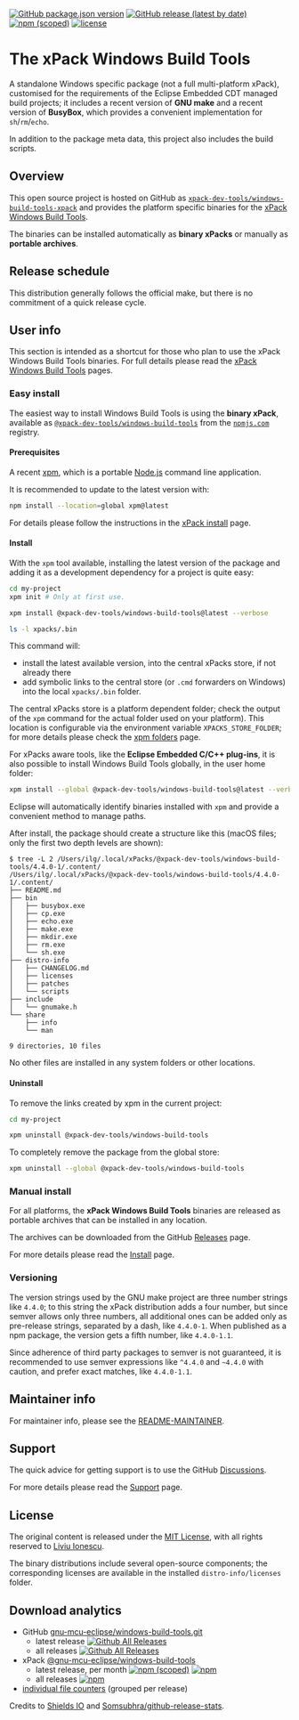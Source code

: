 [![GitHub package.json version](https://img.shields.io/github/package-json/v/xpack-dev-tools/windows-build-tools-xpack)](https://github.com/xpack-dev-tools/windows-build-tools-xpack/blob/xpack/package.json)
[![GitHub release (latest by date)](https://img.shields.io/github/v/release/xpack-dev-tools/windows-build-tools-xpack)](https://github.com/xpack-dev-tools/windows-build-tools-xpack/releases/)
[![npm (scoped)](https://img.shields.io/npm/v/@xpack-dev-tools/windows-build-tools.svg?color=blue)](https://www.npmjs.com/package/@xpack-dev-tools/windows-build-tools/)
[![license](https://img.shields.io/github/license/xpack-dev-tools/windows-build-tools-xpack)](https://github.com/xpack-dev-tools/windows-build-tools-xpack/blob/xpack/LICENSE)

# The xPack Windows Build Tools

A standalone Windows specific package (not a full multi-platform xPack),
customised for the requirements of the Eclipse Embedded CDT managed build
projects; it includes a recent version of **GNU make** and a recent version of
**BusyBox**, which provides a convenient implementation for `sh`/`rm`/`echo`.

In addition to the package meta data, this project also includes
the build scripts.

## Overview

This open source project is hosted on GitHub as
[`xpack-dev-tools/windows-build-tools-xpack`](https://github.com/xpack-dev-tools/windows-build-tools-xpack)
and provides the platform specific binaries for the
[xPack Windows Build Tools](https://xpack.github.io/windows-build-tools/).

The binaries can be installed automatically as **binary xPacks** or manually as
**portable archives**.

## Release schedule

This distribution generally follows the official make, but there
is no commitment of a quick release cycle.

## User info

This section is intended as a shortcut for those who plan
to use the xPack Windows Build Tools binaries. For full details please read the
[xPack Windows Build Tools](https://xpack.github.io/windows-build-tools/) pages.

### Easy install

The easiest way to install Windows Build Tools is using the **binary xPack**, available as
[`@xpack-dev-tools/windows-build-tools`](https://www.npmjs.com/package/@xpack-dev-tools/windows-build-tools)
from the [`npmjs.com`](https://www.npmjs.com) registry.

#### Prerequisites

A recent [xpm](https://xpack.github.io/xpm/),
which is a portable [Node.js](https://nodejs.org/) command line application.

It is recommended to update to the latest version with:

```sh
npm install --location=global xpm@latest
```

For details please follow the instructions in the
[xPack install](https://xpack.github.io/install/) page.

#### Install

With the `xpm` tool available, installing
the latest version of the package and adding it as
a development dependency for a project is quite easy:

```sh
cd my-project
xpm init # Only at first use.

xpm install @xpack-dev-tools/windows-build-tools@latest --verbose

ls -l xpacks/.bin
```

This command will:

- install the latest available version,
into the central xPacks store, if not already there
- add symbolic links to the central store
(or `.cmd` forwarders on Windows) into
the local `xpacks/.bin` folder.

The central xPacks store is a platform dependent
folder; check the output of the `xpm` command for the actual
folder used on your platform).
This location is configurable via the environment variable
`XPACKS_STORE_FOLDER`; for more details please check the
[xpm folders](https://xpack.github.io/xpm/folders/) page.

For xPacks aware tools, like the **Eclipse Embedded C/C++ plug-ins**,
it is also possible to install Windows Build Tools globally, in the user home folder:

```sh
xpm install --global @xpack-dev-tools/windows-build-tools@latest --verbose
```

Eclipse will automatically
identify binaries installed with
`xpm` and provide a convenient method to manage paths.

After install, the package should create a structure like this (macOS files;
only the first two depth levels are shown):

```console
$ tree -L 2 /Users/ilg/.local/xPacks/@xpack-dev-tools/windows-build-tools/4.4.0-1/.content/
/Users/ilg/.local/xPacks/@xpack-dev-tools/windows-build-tools/4.4.0-1/.content/
├── README.md
├── bin
│   ├── busybox.exe
│   ├── cp.exe
│   ├── echo.exe
│   ├── make.exe
│   ├── mkdir.exe
│   ├── rm.exe
│   └── sh.exe
├── distro-info
│   ├── CHANGELOG.md
│   ├── licenses
│   ├── patches
│   └── scripts
├── include
│   └── gnumake.h
└── share
    ├── info
    └── man

9 directories, 10 files
```

No other files are installed in any system folders or other locations.

#### Uninstall

To remove the links created by xpm in the current project:

```sh
cd my-project

xpm uninstall @xpack-dev-tools/windows-build-tools
```

To completely remove the package from the global store:

```sh
xpm uninstall --global @xpack-dev-tools/windows-build-tools
```

### Manual install

For all platforms, the **xPack Windows Build Tools**
binaries are released as portable
archives that can be installed in any location.

The archives can be downloaded from the
GitHub [Releases](https://github.com/xpack-dev-tools/windows-build-tools-xpack/releases/)
page.

For more details please read the
[Install](https://xpack.github.io/windows-build-tools/install/) page.

### Versioning

The version strings used by the GNU make project are three number strings
like `4.4.0`; to this string the xPack distribution adds a four number,
but since semver allows only three numbers, all additional ones can
be added only as pre-release strings, separated by a dash,
like `4.4.0-1`. When published as a npm package, the version gets
a fifth number, like `4.4.0-1.1`.

Since adherence of third party packages to semver is not guaranteed,
it is recommended to use semver expressions like `^4.4.0` and `~4.4.0`
with caution, and prefer exact matches, like `4.4.0-1.1`.

## Maintainer info

For maintainer info, please see the
[README-MAINTAINER](https://github.com/xpack-dev-tools/windows-build-tools-xpack/blob/xpack/README-MAINTAINER.md).

## Support

The quick advice for getting support is to use the GitHub
[Discussions](https://github.com/xpack-dev-tools/windows-build-tools-xpack/discussions/).

For more details please read the
[Support](https://xpack.github.io/windows-build-tools/support/) page.

## License

The original content is released under the
[MIT License](https://opensource.org/licenses/MIT), with all rights
reserved to [Liviu Ionescu](https://github.com/ilg-ul/).

The binary distributions include several open-source components; the
corresponding licenses are available in the installed
`distro-info/licenses` folder.

## Download analytics

- GitHub [gnu-mcu-eclipse/windows-build-tools.git](https://github.com/gnu-mcu-eclipse/windows-build-tools/)
  - latest release
[![Github All Releases](https://img.shields.io/github/downloads/gnu-mcu-eclipse/windows-build-tools/latest/total.svg)](https://github.com/gnu-mcu-eclipse/windows-build-tools/releases/)
  - all releases [![Github All Releases](https://img.shields.io/github/downloads/gnu-mcu-eclipse/windows-build-tools/total.svg)](https://github.com/gnu-mcu-eclipse/windows-build-tools/releases/)
- xPack [@gnu-mcu-eclipse/windows-build-tools](https://github.com/gnu-mcu-eclipse/windows-build-tools-xpack/)
  - latest release, per month
[![npm (scoped)](https://img.shields.io/npm/v/@gnu-mcu-eclipse/windows-build-tools.svg)](https://www.npmjs.com/package/@gnu-mcu-eclipse/windows-build-tools/)
[![npm](https://img.shields.io/npm/dm/@gnu-mcu-eclipse/windows-build-tools.svg)](https://www.npmjs.com/package/@gnu-mcu-eclipse/windows-build-tools/)
  - all releases [![npm](https://img.shields.io/npm/dt/@gnu-mcu-eclipse/windows-build-tools.svg)](https://www.npmjs.com/package/@gnu-mcu-eclipse/windows-build-tools/)
- [individual file counters](https://somsubhra.github.io/github-release-stats/?username=gnu-mcu-eclipse&repository=windows-build-tools) (grouped per release)

Credits to [Shields IO](https://shields.io) and [Somsubhra/github-release-stats](https://github.com/Somsubhra/github-release-stats).
